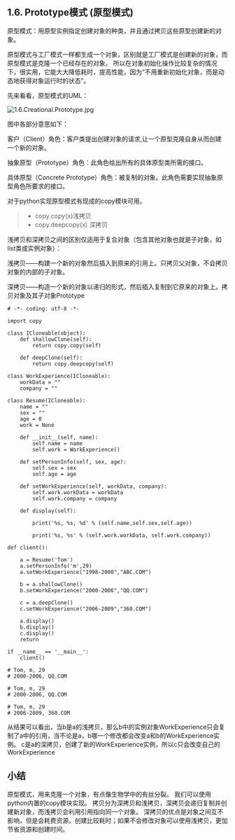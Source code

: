 
## 1.6. Prototype模式 (原型模式)

原型模式：用原型实例指定创建对象的种类，并且通过拷贝这些原型创建新的对象。

原型模式与工厂模式一样都生成一个对象，区别就是工厂模式是创建新的对象，而原型模式是克隆一个已经存在的对象，
所以在对象初始化操作比较复杂的情况下，很实用，它能大大降低耗时，提高性能，因为“不用重新初始化对象，而是动态地获得对象运行时的状态”。

先来看看，原型模式的UML：

![1.6.Creational.Prototype.jpg](https://github.com/yc19890920/python_learn/blob/master/Class/Patterns/img/1.6.Creational.Prototype.jpg)

图中各部分意思如下：

客户（Client）角色：客户类提出创建对象的请求,让一个原型克隆自身从而创建一个新的对象。

抽象原型（Prototype）角色：此角色给出所有的具体原型类所需的接口。

具体原型（Concrete Prototype）角色：被复制的对象。此角色需要实现抽象原型角色所要求的接口。

对于python实现原型模式有现成的copy模块可用。

> - copy.copy(x)浅拷贝
> - copy.deepcopy(x) 深拷贝

浅拷贝和深拷贝之间的区别仅适用于复合对象（包含其他对象也就是子对象，如list类或实例对象）：

浅拷贝——构建一个新的对象然后插入到原来的引用上。只拷贝父对象，不会拷贝对象的内部的子对象。

深拷贝——构造一个新的对象以递归的形式，然后插入复制到它原来的对象上。拷贝对象及其子对象Prototype

```
# -*- coding: utf-8 -*-

import copy

class ICloneable(object):
    def shallowClone(self):
        return copy.copy(self)

    def deepClone(self):
        return copy.deepcopy(self)

class WorkExperience(ICloneable):
    workData = ""
    company = ""

class Resume(ICloneable):
    name = ""
    sex = ""
    age = 0
    work = None

    def __init__(self, name):
        self.name = name
        self.work = WorkExperience()

    def setPersonInfo(self, sex, age):
        self.sex = sex
        self.age = age

    def setWorkExperience(self, workData, company):
        self.work.workData = workData
        self.work.company = company

    def display(self):

        print('%s, %s, %d' % (self.name,self.sex,self.age))

        print('%s, %s' % (self.work.workData, self.work.company))

def client():

    a = Resume('Tom')
    a.setPersonInfo('m',29)
    a.setWorkExperience("1998-2000","ABC.COM")

    b = a.shallowClone()
    b.setWorkExperience("2000-2006","QQ.COM")

    c = a.deepClone()
    c.setWorkExperience("2006-2009","360.COM")

    a.display()
    b.display()
    c.display()
    return

if __name__ == '__main__':
    client()
    
# Tom, m, 29
# 2000-2006, QQ.COM

# Tom, m, 29
# 2000-2006, QQ.COM

# Tom, m, 29
# 2006-2009, 360.COM
```
从结果可以看出，当b是a的浅拷贝，那么b中的实例对象WorkExperience只会复制了a中的引用，当不论是a，b哪一个修改都会改变a和b的WorkExperience实例。
c是a的深拷贝，创建了新的WorkExperience实例，所以c只会改变自己的WorkExperience

## 小结
原型模式，用来克隆一个对象，有点像生物学中的有丝分裂。
我们可以使用python内置的copy模块实现。
拷贝分为深拷贝和浅拷贝，深拷贝会递归复制并创建新对象，而浅拷贝会利用引用指向同一个对象。
深拷贝的优点是对象之间互不影响，但是会耗费资源，创建比较耗时；如果不会修改对象可以使用浅拷贝，更加节省资源和创建时间。